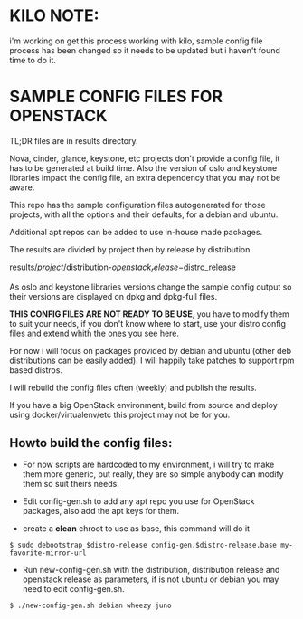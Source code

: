 KILO NOTE:
==========


i'm working on get this process working with kilo, sample config file process
has been changed so it needs to be updated but i haven't found time to do it.


SAMPLE CONFIG FILES FOR OPENSTACK
=================================

TL;DR files are in results directory.



Nova, cinder, glance, keystone, etc projects don't provide a config
file, it has to be generated at build time.
Also the version of oslo and keystone libraries impact the config file,
an extra dependency that you may not be aware.

This repo has the sample configuration files autogenerated for those
projects, with all the options and their defaults, for a debian and ubuntu.

Additional apt repos can be added to use in-house made packages.

The results are divided by project then by release by distribution

results/$project/$distribution-$openstack_release-$distro_release

As oslo and keystone libraries versions change the sample config output
so their versions are displayed on dpkg and dpkg-full files.

**THIS CONFIG FILES ARE NOT READY TO BE USE**, you have to modify them to
suit your needs, if you don't know where to start, use your distro
config files and extend whith the ones you see here.

For now i will focus on packages provided by debian and ubuntu (other deb
distributions can be easily added). I will happily take patches to
support rpm based distros.

I will rebuild the config files often (weekly) and publish the results.

If you have a big OpenStack environment, build from source and deploy
using docker/virtualenv/etc this project may not be for you.


Howto build the config files:
-----------------------------

- For now scripts are hardcoded to my environment, i will try to make
    them more generic, but really, they are so simple anybody can modify
    them so suit theirs needs.

- Edit config-gen.sh to add any apt repo you use for OpenStack packages,
 also add the apt keys for them.

- create a **clean** chroot to use as base, this command will do it

```
$ sudo debootstrap $distro-release config-gen.$distro-release.base my-favorite-mirror-url
```

- Run new-config-gen.sh with the distribution, distribution release and
    openstack release as parameters, if is not ubuntu or debian you may
    need to edit config-gen.sh.
```
$ ./new-config-gen.sh debian wheezy juno
```

